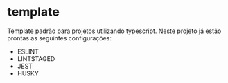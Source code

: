 # template
Template padrão para projetos utilizando typescript. Neste projeto já estão prontas as seguintes configurações:

<ul>
    <li>ESLINT</li>
    <li>LINTSTAGED</li>
    <li>JEST</li>
    <li>HUSKY</li>
</ul>



